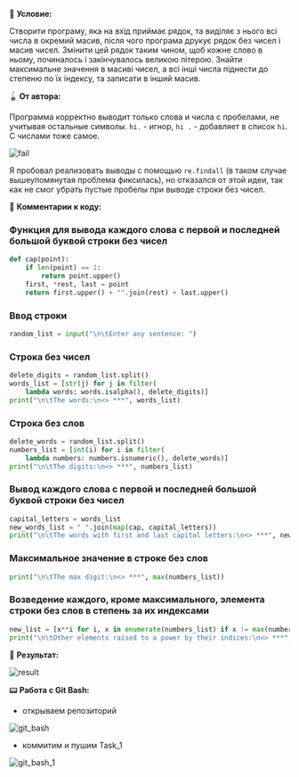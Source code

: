 :postal_horn: **Условие:**

  Створити програму, яка на вхід приймає рядок, та виділяє з нього всі числа в окремий масив, після чого програма друкує рядок без чисел і масив чисел. Змінити цей рядок таким чином, щоб кожне слово в ньому, починалось і закінчувалось великою літерою. Знайти максимальне значення в масиві чисел, а всі інші числа піднести до степеню по їх індексу, та записати в інший масив.
  
:yo_yo: **От автора:**

  Программа корректно выводит только слова и числа с пробелами, не учитывая остальные символы.
`hi.` - игнор, `hi .` - добавляет в список `hi`. С числами тоже самое.

![fail](https://user-images.githubusercontent.com/86672075/124384806-ae96d080-dcdb-11eb-82a8-167691ac1d18.png)

  Я пробовал реализовать выводы с помощью `re.findall` (в таком случае вышеупомянутая проблема фиксилась), но отказался от этой идеи, так как не смог убрать пустые пробелы при выводе строки без чисел.
 
 :jigsaw: **Комментарии к коду:**
 
### Функция для вывода каждого слова с первой и последней большой буквой строки без чисел
```python
def cap(point):
    if len(point) == 1:
        return point.upper()
    first, *rest, last = point
    return first.upper() + "".join(rest) + last.upper()
```

### Ввод строки
```python
random_list = input("\n\tEnter any sentence: ")
```

### Строка без чисел
```python
delete_digits = random_list.split()
words_list = [str(j) for j in filter(
    lambda words: words.isalpha(), delete_digits)]
print("\n\tThe words:\n<> ***", words_list)
```

### Строка без слов
```python
delete_words = random_list.split()
numbers_list = [int(i) for i in filter(
    lambda numbers: numbers.isnumeric(), delete_words)]
print("\n\tThe digits:\n<> ***", numbers_list)
```

### Вывод каждого слова с первой и последней большой буквой строки без чисел
```python
capital_letters = words_list
new_words_list = " ".join(map(cap, capital_letters))
print("\n\tThe words with first and last capital letters:\n<> ***", new_words_list)
```

### Максимальное значение в строке без слов
```python
print("\n\tThe max digit:\n<> ***", max(numbers_list))
```

### Возведение каждого, кроме максимального, элемента строки без слов в степень за их индексами
```python
new_list = [x**i for i, x in enumerate(numbers_list) if x != max(numbers_list)]
print("\n\tOther elements raised to a power by their indices:\n<> ***", new_list, "\n")
```

:game_die: **Результат:**

![result](https://user-images.githubusercontent.com/86672075/124384791-9cb52d80-dcdb-11eb-9008-8314219f4799.png)

:pager: **Работа с Git Bash:**

- открываем репозиторий

![git_bash](https://user-images.githubusercontent.com/86672075/124385237-9627b580-dcdd-11eb-8a05-01fe75a6e6fc.jpg)

- коммитим и пушим Task_1

![git_bash_1](https://user-images.githubusercontent.com/86672075/124385381-f4549880-dcdd-11eb-9d1e-b82545b7d377.jpg)
